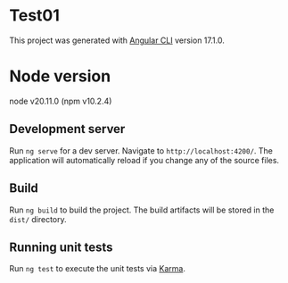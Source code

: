 # Test01

This project was generated with [Angular CLI](https://github.com/angular/angular-cli) version 17.1.0.

# Node version

node v20.11.0 (npm v10.2.4)

## Development server

Run `ng serve` for a dev server. Navigate to `http://localhost:4200/`. The application will automatically reload if you change any of the source files.

## Build

Run `ng build` to build the project. The build artifacts will be stored in the `dist/` directory.

## Running unit tests

Run `ng test` to execute the unit tests via [Karma](https://karma-runner.github.io).


